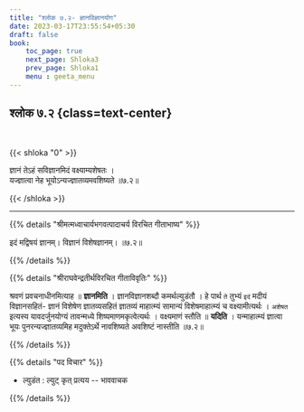 ```yaml
---
title: "श्लोक ७.२- ज्ञानविज्ञानयोग"
date: 2023-03-17T23:55:54+05:30
draft: false
book:
    toc_page: true
    next_page: Shloka3
    prev_page: Shloka1
    menu : geeta_menu
---
```




## श्लोक ७.२ {class=text-center}

<br/>

{{< shloka  "0"  >}}

ज्ञानं तेऽहं सविज्ञानमिदं वक्ष्याम्यशेषतः ।  
यज्ज्ञात्वा नेह भूयोऽन्यज्ज्ञातव्यमवशिष्यते ॥७.२॥

{{< /shloka >}}

---


{{% details "श्रीमत्मध्वाचार्यभगवत्पादाचर्य विरचित  गीताभाष्य" %}}

इदं मद्विषयं ज्ञानम्। विज्ञानं विशेषज्ञानम्। ॥७.२॥

{{% /details %}}



{{% details "श्रीराघवेन्द्रतीर्थविरचित गीताविवृतिः" %}}

श्रवणं प्रवचनाधीनमित्याह ॥ **ज्ञानमिति** । 
ज्ञानविज्ञानशब्दौ कमर्थल्युडंतौ । 
हे पार्थ `ते` तुभ्यं `इदं` मदीयं विज्ञानसहितं- ज्ञानं विशेषेण
ज्ञातव्यसहितं ज्ञातव्यं माहात्म्यं सामान्यं विशेषमाहात्म्यं च वक्ष्यामीत्यर्थः ।
`अशेषत` इत्यस्य यावदर्जुनयोग्यं तावन्मध्ये शिष्यमाणमकृत्वेत्यर्थः । 
वक्ष्यमाणं स्तौति ॥ **यदिति** । यन्माहात्म्यं ज्ञात्वा भूयः पुनरन्यज्ज्ञातव्यमिह
मदुक्तेऽर्थे नावशिष्यते अवशिष्टं नास्तीति ॥७.२॥

{{% /details %}}



{{% details "पद विचार" %}}

- ल्युडंत : ल्युट् कृत् प्रत्यय -- भाववाचक

{{% /details %}}
